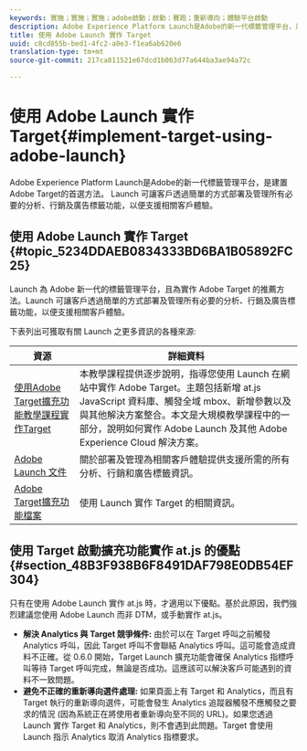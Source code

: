 ```yaml
---
keywords: 實施；實施；實施；adobe啟動；啟動；賽跑；重新導向；體驗平台啟動
description: Adobe Experience Platform Launch是Adobe的新一代標籤管理平台，是建置Adobe Target的首選方法。 Launch 可讓客戶透過簡單的方式部署及管理所有必要的分析、行銷及廣告標籤功能，以便支援相關客戶體驗。
title: 使用 Adobe Launch 實作 Target
uuid: c8cd855b-bed1-4fc2-a0e3-f1ea6ab620e6
translation-type: tm+mt
source-git-commit: 217ca811521e67dcd1b063d77a644ba3ae94a72c

---
```



# 使用 Adobe Launch 實作 Target{#implement-target-using-adobe-launch}

Adobe Experience Platform Launch是Adobe的新一代標籤管理平台，是建置Adobe Target的首選方法。 Launch 可讓客戶透過簡單的方式部署及管理所有必要的分析、行銷及廣告標籤功能，以便支援相關客戶體驗。

## 使用 Adobe Launch 實作 Target {#topic_5234DDAEB0834333BD6BA1B05892FC25}

Launch 為 Adobe 新一代的標籤管理平台，且為實作 Adobe Target 的推薦方法。Launch 可讓客戶透過簡單的方式部署及管理所有必要的分析、行銷及廣告標籤功能，以便支援相關客戶體驗。

下表列出可獲取有關 Launch 之更多資訊的各種來源:

| 資源 | 詳細資料 |
|--- |--- |
| [使用Adobe Target擴充功能教學課程實作Target](https://docs.adobe.com/content/help/en/experience-cloud/implementing-in-websites-with-launch/implement-solutions/target.html) | 本教學課程提供逐步說明，指導您使用 Launch 在網站中實作 Adobe Target。主題包括新增 at.js JavaScript 資料庫、觸發全域 mbox、新增參數以及與其他解決方案整合。本文是大規模教學課程中的一部分，說明如何實作 Adobe Launch 及其他 Adobe Experience Cloud 解決方案。 |
| [Adobe Launch 文件](https://docs.adobe.com/content/help/en/launch/using/intro/get-started/quick-start.html) | 關於部署及管理為相關客戶體驗提供支援所需的所有分析、行銷和廣告標籤資訊。 |
| [Adobe Target擴充功能檔案](https://docs.adobe.com/content/help/en/launch/using/extensions-ref/adobe-extension/target-extension/overview.html) | 使用 Launch 實作 Target 的相關資訊。 |

## 使用 Target 啟動擴充功能實作 at.js 的優點 {#section_48B3F938B6F8491DAF798E0DB54EF304}

只有在使用 Adobe Launch 實作 at.js 時，才適用以下優點。基於此原因，我們強烈建議您使用 Adobe Launch 而非 DTM，或手動實作 at.js。

* **解決 Analytics 與 Target 競爭條件:** 由於可以在 Target 呼叫之前觸發 Analytics 呼叫，因此 Target 呼叫不會聯結 Analytics 呼叫。這可能會造成資料不正確。從 0.6.0 開始，Target Launch 擴充功能會確保 Analytics 指標呼叫等待 Target 呼叫完成，無論是否成功。這應該可以解決客戶可能遇到的資料不一致問題。
* **避免不正確的重新導向選件處理:** 如果頁面上有 Target 和 Analytics，而且有 Target 執行的重新導向選件，可能會發生 Analytics 追蹤器觸發不應觸發之要求的情況 (因為系統正在將使用者重新導向至不同的 URL)。如果您透過 Launch 實作 Target 和 Analytics，則不會遇到此問題。Target 會使用 Launch 指示 Analytics 取消 Analytics 指標要求。
